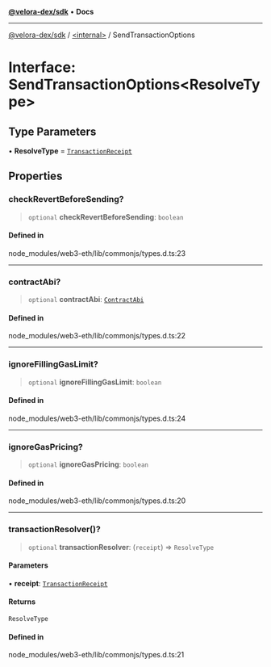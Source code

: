 [**@velora-dex/sdk**](../../README.md) • **Docs**

***

[@velora-dex/sdk](../../globals.md) / [\<internal\>](../README.md) / SendTransactionOptions

# Interface: SendTransactionOptions\<ResolveType\>

## Type Parameters

• **ResolveType** = [`TransactionReceipt`](../namespaces/home_velenir-gnx570_Projects_Paraswap_paraswap-sdk_node_modules_web3-types_lib_commonjs_index/type-aliases/TransactionReceipt.md)

## Properties

### checkRevertBeforeSending?

> `optional` **checkRevertBeforeSending**: `boolean`

#### Defined in

node\_modules/web3-eth/lib/commonjs/types.d.ts:23

***

### contractAbi?

> `optional` **contractAbi**: [`ContractAbi`](../type-aliases/ContractAbi.md)

#### Defined in

node\_modules/web3-eth/lib/commonjs/types.d.ts:22

***

### ignoreFillingGasLimit?

> `optional` **ignoreFillingGasLimit**: `boolean`

#### Defined in

node\_modules/web3-eth/lib/commonjs/types.d.ts:24

***

### ignoreGasPricing?

> `optional` **ignoreGasPricing**: `boolean`

#### Defined in

node\_modules/web3-eth/lib/commonjs/types.d.ts:20

***

### transactionResolver()?

> `optional` **transactionResolver**: (`receipt`) => `ResolveType`

#### Parameters

• **receipt**: [`TransactionReceipt`](../namespaces/home_velenir-gnx570_Projects_Paraswap_paraswap-sdk_node_modules_web3-types_lib_commonjs_index/type-aliases/TransactionReceipt.md)

#### Returns

`ResolveType`

#### Defined in

node\_modules/web3-eth/lib/commonjs/types.d.ts:21
